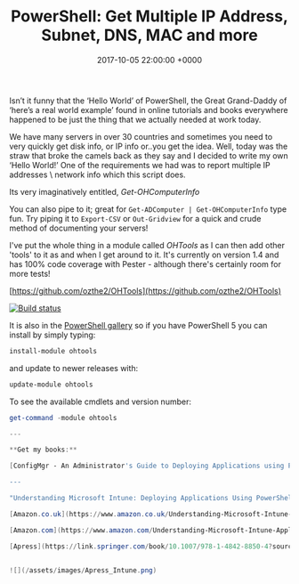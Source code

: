 ﻿---
layout: post
title:  "PowerShell: Get Multiple IP Address, Subnet, DNS, MAC and more"
date:   2017-10-05 22:00:00 +0000
categories: PowerShell
tags: [powershell, posh]
---
Isn’t it funny that the ‘Hello World’ of PowerShell, the Great Grand-Daddy of ‘here’s a real world example’ found in online tutorials and books everywhere happened to be just the thing that we actually needed at work today.

We have many servers in over 30 countries and sometimes you need to very quickly get disk info, or IP info or..you get the idea.  Well, today was the straw that broke the camels back as they say and I decided to write my own ‘Hello World!’  One of the requirements we had was to report multiple IP addresses \ network info which this script does.

Its very imaginatively entitled, *Get-OHComputerInfo*

You can also pipe to it; great for 
```Get-ADComputer | Get-OHComputerInfo``` type fun.  Try piping it to ```Export-CSV``` or ```Out-Gridview``` for a quick and crude method of documenting your servers!

I've put the whole thing in a module called *OHTools* as I can then add other 'tools' to it as and when I get around to it.  It's currently on version 1.4 and has 100% code coverage with Pester - although there's certainly room for more tests!

[https://github.com/ozthe2/OHTools](https://github.com/ozthe2/OHTools)

[![Build status](https://ci.appveyor.com/api/projects/status/aonepjox78v7xhff?svg=true)](https://ci.appveyor.com/project/ozthe2/ohtools)  

It is also in the [PowerShell gallery](https://www.powershellgallery.com/packages/OHTools/1.3) so if you have PowerShell 5 you can install by simply typing: 

```powershell
install-module ohtools
```

and update to newer releases with:
```powershell
update-module ohtools
```

To see the available cmdlets and version number:
```powershell
get-command -module ohtools

---

**Get my books:**

[ConfigMgr - An Administrator's Guide to Deploying Applications using PowerShell](https://leanpub.com/configmgr-DeployUsingPS)

---

"Understanding Microsoft Intune: Deploying Applications Using PowerShell" is available for purchase at all good book stores and online outlets. Don't miss out on the opportunity to take your application deployment skills to the next level. Get your copy today!

[Amazon.co.uk](https://www.amazon.co.uk/Understanding-Microsoft-Intune-Applications-PowerShell/dp/1484288491/ref=asc_df_1484288491/?tag=googshopuk-21&linkCode=df0&hvadid=606535180727&hvpos=&hvnetw=g&hvrand=12156935864725452536&hvpone=&hvptwo=&hvqmt=&hvdev=c&hvdvcmdl=&hvlocint=&hvlocphy=9045778&hvtargid=pla-1897625803371&psc=1&th=1&psc=1)

[Amazon.com](https://www.amazon.com/Understanding-Microsoft-Intune-Applications-PowerShell/dp/1484288491/ref=sr_1_1?crid=2K98Q1E7TIKLJ&keywords=understanding+intune&qid=1682103272&sprefix=understanding+intune%2Caps%2C157&sr=8-1)

[Apress](https://link.springer.com/book/10.1007/978-1-4842-8850-4?source=shoppingads&locale=en-gb&gclid=CjwKCAjw6IiiBhAOEiwALNqncSKm2i93L3ZU_g23RICE6TxylXFk6HPq6YS6HLgsqr_vtCFbzQJMORoCFXUQAvD_BwE)


![](/assets/images/Apress_Intune.png)